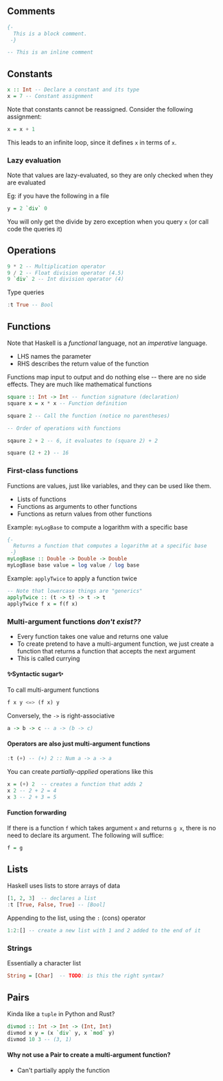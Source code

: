 ## Comments
```haskell
{-
  This is a block comment.
 -}

-- This is an inline comment
```

## Constants
```haskell
x :: Int -- Declare a constant and its type
x = 7 -- Constant assignment
```

Note that constants cannot be reassigned. Consider the following assignment:
```haskell
x = x + 1
```

This leads to an infinite loop, since it defines `x` in terms of `x`.

### Lazy evaluation
Note that values are lazy-evaluated, so they are only checked when they are evaluated

Eg: if you have the following in a file
```haskell
y = 2 `div` 0
```

You will only get the divide by zero exception when you query `x` (or call code the queries it)

## Operations
```haskell
9 * 2 -- Multiplication operator
9 / 2 -- Float division operator (4.5)
9 `div` 2 -- Int division operator (4)
```

Type queries
```haskell
:t True -- Bool
```

## Functions
Note that Haskell is a *functional* language, not an *imperative* language.
- LHS names the parameter
- RHS describes the return value of the function

Functions map input to output and do nothing else -- there are no side effects. They are much like mathematical functions
```haskell
square :: Int -> Int -- function signature (declaration)
square x = x * x -- Function definition

square 2 -- Call the function (notice no parentheses)

-- Order of operations with functions

sqaure 2 + 2 -- 6, it evaluates to (square 2) + 2

square (2 + 2) -- 16
```

### First-class functions

Functions are values, just like variables, and they can be used like them.

- Lists of functions
- Functions as arguments to other functions
- Functions as return values from other functions

Example: `myLogBase` to compute a logarithm with a specific base

```haskell
{-
  Returns a function that computes a logarithm at a specific base
 -}
myLogBase :: Double -> Double -> Double
myLogBase base value = log value / log base
```

Example: `applyTwice` to apply a function twice
```haskell
-- Note that lowercase things are "generics"
applyTwice :: (t -> t) -> t -> t
applyTwice f x = f(f x)
```

### Multi-argument functions ***don't exist??***
- Every function takes one value and returns one value
- To create pretend to have a multi-argument function, we just create a function that returns a function that accepts the next argument
- This is called currying

#### ✨Syntactic sugar✨
To call multi-argument functions
```haskell
f x y <=> (f x) y
```
Conversely, the `->` is right-associative
```haskell
a -> b -> c -- a -> (b -> c)
```

#### Operators are also just multi-argument functions

```haskell
:t (+) -- (+) 2 :: Num a -> a -> a
```

You can create *partially-applied* operations like this
```haskell
x = (+) 2  -- creates a function that adds 2
x 2 -- 2 + 2 = 4
x 3 -- 2 + 3 = 5
```

#### Function forwarding

If there is a function `f` which takes argument `x` and returns `g x`, there is no need to declare its argument. The following will suffice:
```haskell
f = g
```

## Lists
Haskell uses lists to store arrays of data
```haskell
[1, 2, 3]  -- declares a list
:t [True, False, True] -- [Bool] 
```

Appending to the list, using the `:` (cons) operator
```haskell
1:2:[] -- create a new list with 1 and 2 added to the end of it
```

### Strings
Essentially a character list
```haskell
String = [Char]  -- TODO: is this the right syntax?
```

## Pairs
Kinda like a `tuple` in Python and Rust?

```haskell
divmod :: Int -> Int -> (Int, Int)
divmod x y = (x `div` y, x `mod` y)
divmod 10 3 -- (3, 1)
```

#### Why not use a Pair to create a multi-argument function?

- Can't partially apply the function